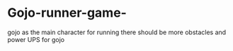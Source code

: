 # Gojo-runner-game-
gojo as the main character for running 
there should be more obstacles and power UPS for gojo 
